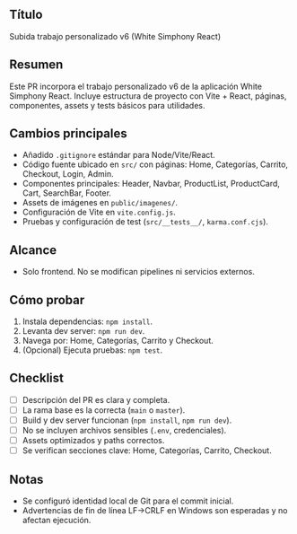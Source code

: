 ## Título

Subida trabajo personalizado v6 (White Simphony React)

## Resumen

Este PR incorpora el trabajo personalizado v6 de la aplicación White Simphony React.
Incluye estructura de proyecto con Vite + React, páginas, componentes, assets y tests básicos
para utilidades.

## Cambios principales

- Añadido `.gitignore` estándar para Node/Vite/React.
- Código fuente ubicado en `src/` con páginas: Home, Categorías, Carrito, Checkout, Login, Admin.
- Componentes principales: Header, Navbar, ProductList, ProductCard, Cart, SearchBar, Footer.
- Assets de imágenes en `public/imagenes/`.
- Configuración de Vite en `vite.config.js`.
- Pruebas y configuración de test (`src/__tests__/`, `karma.conf.cjs`).

## Alcance

- Solo frontend. No se modifican pipelines ni servicios externos.

## Cómo probar

1) Instala dependencias: `npm install`.
2) Levanta dev server: `npm run dev`.
3) Navega por: Home, Categorías, Carrito y Checkout.
4) (Opcional) Ejecuta pruebas: `npm test`.

## Checklist

- [ ] Descripción del PR es clara y completa.
- [ ] La rama base es la correcta (`main` o `master`).
- [ ] Build y dev server funcionan (`npm install`, `npm run dev`).
- [ ] No se incluyen archivos sensibles (`.env`, credenciales).
- [ ] Assets optimizados y paths correctos.
- [ ] Se verifican secciones clave: Home, Categorías, Carrito, Checkout.

## Notas

- Se configuró identidad local de Git para el commit inicial.
- Advertencias de fin de línea LF→CRLF en Windows son esperadas y no afectan ejecución.